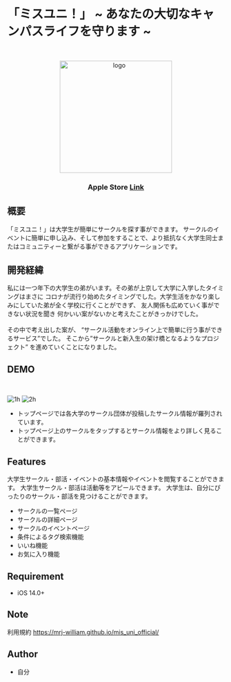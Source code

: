 # 「ミスユニ！」 ~ あなたの大切なキャンパスライフを守ります ~

<br>

<p align="center">
    <img alt="logo" height="260px" src="https://user-images.githubusercontent.com/59042491/154794777-1cf24015-34d6-451f-9d1a-c74a8b7ee062.png" /> 
</p>
<h3 align="center">
   Apple Store
   <a align="center" href="https://apps.apple.com/jp/app/%E3%83%9F%E3%82%B9%E3%83%A6%E3%83%8B/id1524611018">Link</a>
</h3>

## 概要

「ミスユニ！」は大学生が簡単にサークルを探す事ができます。
サークルのイベントに簡単に申し込み、そして参加をすることで、より抵抗なく大学生同士またはコミュニティーと繋がる事ができるアプリケーションです。
 
## 開発経緯

私には一つ年下の大学生の弟がいます。その弟が上京して大学に入学したタイミングはまさに
コロナが流行り始めたタイミングでした。大学生活をかなり楽しみにしていた弟が全く学校に行くことができず、
友人関係も広めていく事ができない状況を聞き
何かいい案がないかと考えたことがきっかけでした。
<br><br>
その中で考え出した案が、
“サークル活動をオンライン上で簡単に行う事ができるサービス”でした。
そこから”サークルと新入生の架け橋となるようなプロジェクト”
を進めていくことになりました。

## DEMO
<br>

![1h](https://user-images.githubusercontent.com/59042491/154796484-2de15c4d-252c-4700-8663-7607a53d9c2c.png)
![2h](https://user-images.githubusercontent.com/59042491/154796491-954ea1c6-3328-48bd-9452-e5cb9a783bd3.png)

- トップページでは各大学のサークル団体が投稿したサークル情報が羅列されています。
- トップページ上のサークルをタップするとサークル情報をより詳しく見ることができます。
 
## Features
 
大学生サークル・部活・イベントの基本情報やイベントを閲覧することができます。
大学生サークル・部活は活動等をアピールできます。
大学生は、自分にぴったりのサークル・部活を見つけることができます。
* サークルの一覧ページ
* サークルの詳細ページ
* サークルのイベントページ
* 条件によるタグ検索機能
* いいね機能
* お気に入り機能

## Requirement
 
* iOS 14.0+

## Note
 
利用規約 https://mrj-william.github.io/mis_uni_official/
 
## Author

* 自分
